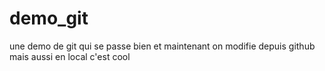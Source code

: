 # demo_git
une demo de git qui se passe bien
et maintenant on modifie depuis github
mais aussi en local c'est cool
